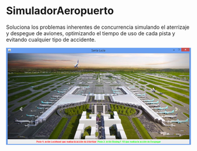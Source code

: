 # SimuladorAeropuerto

Soluciona los problemas inherentes de concurrencia simulando el aterrizaje y despegue de aviones, optimizando el tiempo de uso de cada pista y evitando cualquier tipo de accidente.

<img src="https://raw.githubusercontent.com/YisusYaro/SimuladorAeropuerto/main/ss.png">
